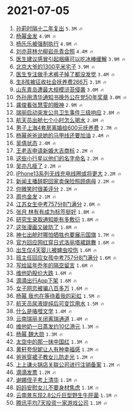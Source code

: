 # 2021-07-05

1. [孙莉时隔十二年复出](https://s.weibo.com/weibo?q=%23%E5%AD%99%E8%8E%89%E6%97%B6%E9%9A%94%E5%8D%81%E4%BA%8C%E5%B9%B4%E5%A4%8D%E5%87%BA%23&Refer=top) `5.3M 🔥`
1. [杨幂金发](https://s.weibo.com/weibo?q=%23%E6%9D%A8%E5%B9%82%E9%87%91%E5%8F%91%23&Refer=top) `4.9M 🔥`
1. [杨乐乐被强制执行](https://s.weibo.com/weibo?q=%23%E6%9D%A8%E4%B9%90%E4%B9%90%E8%A2%AB%E5%BC%BA%E5%88%B6%E6%89%A7%E8%A1%8C%23&Refer=top) `4.9M 🔥`
1. [刘亦菲林允柳岩杀青合照](https://s.weibo.com/weibo?q=%23%E5%88%98%E4%BA%A6%E8%8F%B2%E6%9E%97%E5%85%81%E6%9F%B3%E5%B2%A9%E6%9D%80%E9%9D%92%E5%90%88%E7%85%A7%23&Refer=top) `4.4M 🔥`
1. [医生建议感冒引起咽痛可以吃冰棒缓解](https://s.weibo.com/weibo?q=%23%E5%8C%BB%E7%94%9F%E5%BB%BA%E8%AE%AE%E6%84%9F%E5%86%92%E5%BC%95%E8%B5%B7%E5%92%BD%E7%97%9B%E5%8F%AF%E4%BB%A5%E5%90%83%E5%86%B0%E6%A3%92%E7%BC%93%E8%A7%A3%23&Refer=top) `3.9M 🔥`
1. [北京大爷的1300平米宅子](https://s.weibo.com/weibo?q=%E5%8C%97%E4%BA%AC%E5%A4%A7%E7%88%B7%E7%9A%841300%E5%B9%B3%E7%B1%B3%E5%AE%85%E5%AD%90&Refer=top) `3.9M 🔥`
1. [医生专注做手术裤子掉了都没发觉](https://s.weibo.com/weibo?q=%23%E5%8C%BB%E7%94%9F%E4%B8%93%E6%B3%A8%E5%81%9A%E6%89%8B%E6%9C%AF%E8%A3%A4%E5%AD%90%E6%8E%89%E4%BA%86%E9%83%BD%E6%B2%A1%E5%8F%91%E8%A7%89%23&Refer=top) `3.4M 🔥`
1. [生8孩被征收社会抚养费266万](https://s.weibo.com/weibo?q=%23%E7%94%9F8%E5%AD%A9%E8%A2%AB%E5%BE%81%E6%94%B6%E7%A4%BE%E4%BC%9A%E6%8A%9A%E5%85%BB%E8%B4%B9266%E4%B8%87%23&Refer=top) `3.1M 🔥`
1. [山东青岛遭最大规模浒苔侵袭](https://s.weibo.com/weibo?q=%23%E5%B1%B1%E4%B8%9C%E9%9D%92%E5%B2%9B%E9%81%AD%E6%9C%80%E5%A4%A7%E8%A7%84%E6%A8%A1%E6%B5%92%E8%8B%94%E4%BE%B5%E8%A2%AD%23&Refer=top) `3.0M 🔥`
1. [外孙用清华通知书换外公在党50年奖章](https://s.weibo.com/weibo?q=%23%E5%A4%96%E5%AD%99%E7%94%A8%E6%B8%85%E5%8D%8E%E9%80%9A%E7%9F%A5%E4%B9%A6%E6%8D%A2%E5%A4%96%E5%85%AC%E5%9C%A8%E5%85%9A50%E5%B9%B4%E5%A5%96%E7%AB%A0%23&Refer=top) `3.0M 🔥`
1. [龚俊看张慧雯的眼神](https://s.weibo.com/weibo?q=%23%E9%BE%9A%E4%BF%8A%E7%9C%8B%E5%BC%A0%E6%85%A7%E9%9B%AF%E7%9A%84%E7%9C%BC%E7%A5%9E%23&Refer=top) `2.9M 🔥`
1. [瑞丽启动突发公共卫生事件三级响应](https://s.weibo.com/weibo?q=%23%E7%91%9E%E4%B8%BD%E5%90%AF%E5%8A%A8%E7%AA%81%E5%8F%91%E5%85%AC%E5%85%B1%E5%8D%AB%E7%94%9F%E4%BA%8B%E4%BB%B6%E4%B8%89%E7%BA%A7%E5%93%8D%E5%BA%94%23&Refer=top) `2.8M 🔥`
1. [航天员出舱七个小时怎么喝水](https://s.weibo.com/weibo?q=%23%E8%88%AA%E5%A4%A9%E5%91%98%E5%87%BA%E8%88%B1%E4%B8%83%E4%B8%AA%E5%B0%8F%E6%97%B6%E6%80%8E%E4%B9%88%E5%96%9D%E6%B0%B4%23&Refer=top) `2.8M 🔥`
1. [男子上海4套房离婚给600元抚养费](https://s.weibo.com/weibo?q=%23%E7%94%B7%E5%AD%90%E4%B8%8A%E6%B5%B74%E5%A5%97%E6%88%BF%E7%A6%BB%E5%A9%9A%E7%BB%99600%E5%85%83%E6%8A%9A%E5%85%BB%E8%B4%B9%23&Refer=top) `2.7M 🔥`
1. [杨幂爸爸说她的马甲线还要加油](https://s.weibo.com/weibo?q=%23%E6%9D%A8%E5%B9%82%E7%88%B8%E7%88%B8%E8%AF%B4%E5%A5%B9%E7%9A%84%E9%A9%AC%E7%94%B2%E7%BA%BF%E8%BF%98%E8%A6%81%E5%8A%A0%E6%B2%B9%23&Refer=top) `2.4M 🔥`
1. [吴倩状态](https://s.weibo.com/weibo?q=%23%E5%90%B4%E5%80%A9%E7%8A%B6%E6%80%81%23&Refer=top) `2.4M 🔥`
1. [王老吉申请新婚大吉商标](https://s.weibo.com/weibo?q=%23%E7%8E%8B%E8%80%81%E5%90%89%E7%94%B3%E8%AF%B7%E6%96%B0%E5%A9%9A%E5%A4%A7%E5%90%89%E5%95%86%E6%A0%87%23&Refer=top) `2.2M 🔥`
1. [这些小行星以他们的名字命名](https://s.weibo.com/weibo?q=%23%E8%BF%99%E4%BA%9B%E5%B0%8F%E8%A1%8C%E6%98%9F%E4%BB%A5%E4%BB%96%E4%BB%AC%E7%9A%84%E5%90%8D%E5%AD%97%E5%91%BD%E5%90%8D%23&Refer=top) `2.2M 🔥`
1. [吴亦凡瘦了](https://s.weibo.com/weibo?q=%23%E5%90%B4%E4%BA%A6%E5%87%A1%E7%98%A6%E4%BA%86%23&Refer=top) `2.2M 🔥`
1. [iPhone13系列无线充电线圈或将更大](https://s.weibo.com/weibo?q=%23iPhone13%E7%B3%BB%E5%88%97%E6%97%A0%E7%BA%BF%E5%85%85%E7%94%B5%E7%BA%BF%E5%9C%88%E6%88%96%E5%B0%86%E6%9B%B4%E5%A4%A7%23&Refer=top) `2.2M 🔥`
1. [新闻主播辞职回家卖保险照顾病母](https://s.weibo.com/weibo?q=%23%E6%96%B0%E9%97%BB%E4%B8%BB%E6%92%AD%E8%BE%9E%E8%81%8C%E5%9B%9E%E5%AE%B6%E5%8D%96%E4%BF%9D%E9%99%A9%E7%85%A7%E9%A1%BE%E7%97%85%E6%AF%8D%23&Refer=top) `2.2M 🔥`
1. [你微笑时很美评分](https://s.weibo.com/weibo?q=%23%E4%BD%A0%E5%BE%AE%E7%AC%91%E6%97%B6%E5%BE%88%E7%BE%8E%E8%AF%84%E5%88%86%23&Refer=top) `2.1M 🔥`
1. [周也金发](https://s.weibo.com/weibo?q=%E5%91%A8%E4%B9%9F%E9%87%91%E5%8F%91&Refer=top) `2.1M 🔥`
1. [江苏女生中考757分8门满分](https://s.weibo.com/weibo?q=%23%E6%B1%9F%E8%8B%8F%E5%A5%B3%E7%94%9F%E4%B8%AD%E8%80%83757%E5%88%868%E9%97%A8%E6%BB%A1%E5%88%86%23&Refer=top) `2.0M 🔥`
1. [张月 林有有成为标签挺好](https://s.weibo.com/weibo?q=%E5%BC%A0%E6%9C%88%20%E6%9E%97%E6%9C%89%E6%9C%89%E6%88%90%E4%B8%BA%E6%A0%87%E7%AD%BE%E6%8C%BA%E5%A5%BD&Refer=top) `1.8M 🔥`
1. [研究生录取通知能有多敷衍](https://s.weibo.com/weibo?q=%23%E7%A0%94%E7%A9%B6%E7%94%9F%E5%BD%95%E5%8F%96%E9%80%9A%E7%9F%A5%E8%83%BD%E6%9C%89%E5%A4%9A%E6%95%B7%E8%A1%8D%23&Refer=top) `1.8M 🔥`
1. [这张漫画又破防了](https://s.weibo.com/weibo?q=%23%E8%BF%99%E5%BC%A0%E6%BC%AB%E7%94%BB%E5%8F%88%E7%A0%B4%E9%98%B2%E4%BA%86%23&Refer=top) `1.8M 🔥`
1. [神七出舱时哪怕牺牲也要展示国旗](https://s.weibo.com/weibo?q=%23%E7%A5%9E%E4%B8%83%E5%87%BA%E8%88%B1%E6%97%B6%E5%93%AA%E6%80%95%E7%89%BA%E7%89%B2%E4%B9%9F%E8%A6%81%E5%B1%95%E7%A4%BA%E5%9B%BD%E6%97%97%23&Refer=top) `1.7M 🔥`
1. [官方回应网红穿日式洛丽塔裙跳舞](https://s.weibo.com/weibo?q=%23%E5%AE%98%E6%96%B9%E5%9B%9E%E5%BA%94%E7%BD%91%E7%BA%A2%E7%A9%BF%E6%97%A5%E5%BC%8F%E6%B4%9B%E4%B8%BD%E5%A1%94%E8%A3%99%E8%B7%B3%E8%88%9E%23&Refer=top) `1.6M 🔥`
1. [出生仅4天婴儿被蜱虫咬伤](https://s.weibo.com/weibo?q=%23%E5%87%BA%E7%94%9F%E4%BB%854%E5%A4%A9%E5%A9%B4%E5%84%BF%E8%A2%AB%E8%9C%B1%E8%99%AB%E5%92%AC%E4%BC%A4%23&Refer=top) `1.6M 🔥`
1. [班主任回应女孩中考757分8门满分](https://s.weibo.com/weibo?q=%23%E7%8F%AD%E4%B8%BB%E4%BB%BB%E5%9B%9E%E5%BA%94%E5%A5%B3%E5%AD%A9%E4%B8%AD%E8%80%83757%E5%88%868%E9%97%A8%E6%BB%A1%E5%88%86%23&Refer=top) `1.6M 🔥`
1. [写给延年乔年的隔空留言](https://s.weibo.com/weibo?q=%23%E5%86%99%E7%BB%99%E5%BB%B6%E5%B9%B4%E4%B9%94%E5%B9%B4%E7%9A%84%E9%9A%94%E7%A9%BA%E7%95%99%E8%A8%80%23&Refer=top) `1.6M 🔥`
1. [维他奶股价大跌](https://s.weibo.com/weibo?q=%23%E7%BB%B4%E4%BB%96%E5%A5%B6%E8%82%A1%E4%BB%B7%E5%A4%A7%E8%B7%8C%23&Refer=top) `1.6M 🔥`
1. [滴滴出行App下架](https://s.weibo.com/weibo?q=%23%E6%BB%B4%E6%BB%B4%E5%87%BA%E8%A1%8CApp%E4%B8%8B%E6%9E%B6%23&Refer=top) `1.6M 🔥`
1. [女子网恋被骗八百多万](https://s.weibo.com/weibo?q=%23%E5%A5%B3%E5%AD%90%E7%BD%91%E6%81%8B%E8%A2%AB%E9%AA%97%E5%85%AB%E7%99%BE%E5%A4%9A%E4%B8%87%23&Refer=top) `1.6M 🔥`
1. [杨幂 我也在等待着我的彩虹](https://s.weibo.com/weibo?q=%E6%9D%A8%E5%B9%82%20%E6%88%91%E4%B9%9F%E5%9C%A8%E7%AD%89%E5%BE%85%E7%9D%80%E6%88%91%E7%9A%84%E5%BD%A9%E8%99%B9&Refer=top) `1.5M 🔥`
1. [航天员尿液提纯后可变饮用水](https://s.weibo.com/weibo?q=%23%E8%88%AA%E5%A4%A9%E5%91%98%E5%B0%BF%E6%B6%B2%E6%8F%90%E7%BA%AF%E5%90%8E%E5%8F%AF%E5%8F%98%E9%A5%AE%E7%94%A8%E6%B0%B4%23&Refer=top) `1.5M 🔥`
1. [什么是咯噔文学](https://s.weibo.com/weibo?q=%23%E4%BB%80%E4%B9%88%E6%98%AF%E5%92%AF%E5%99%94%E6%96%87%E5%AD%A6%23&Refer=top) `1.4M 🔥`
1. [云南瑞丽关闭离瑞通道](https://s.weibo.com/weibo?q=%23%E4%BA%91%E5%8D%97%E7%91%9E%E4%B8%BD%E5%85%B3%E9%97%AD%E7%A6%BB%E7%91%9E%E9%80%9A%E9%81%93%23&Refer=top) `1.4M 🔥`
1. [维他奶一日蒸发约10亿港元](https://s.weibo.com/weibo?q=%23%E7%BB%B4%E4%BB%96%E5%A5%B6%E4%B8%80%E6%97%A5%E8%92%B8%E5%8F%91%E7%BA%A610%E4%BA%BF%E6%B8%AF%E5%85%83%23&Refer=top) `1.3M 🔥`
1. [杨幂 魏大勋](https://s.weibo.com/weibo?q=%E6%9D%A8%E5%B9%82%20%E9%AD%8F%E5%A4%A7%E5%8B%8B&Refer=top) `1.3M 🔥`
1. [太空中的那一抹中国红](https://s.weibo.com/weibo?q=%23%E5%A4%AA%E7%A9%BA%E4%B8%AD%E7%9A%84%E9%82%A3%E4%B8%80%E6%8A%B9%E4%B8%AD%E5%9B%BD%E7%BA%A2%23&Refer=top) `1.3M 🔥`
1. [黄轩夸倪妮让人有种幸福感](https://s.weibo.com/weibo?q=%23%E9%BB%84%E8%BD%A9%E5%A4%B8%E5%80%AA%E5%A6%AE%E8%AE%A9%E4%BA%BA%E6%9C%89%E7%A7%8D%E5%B9%B8%E7%A6%8F%E6%84%9F%23&Refer=top) `1.2M 🔥`
1. [爸爸穿裙子教女儿防走光](https://s.weibo.com/weibo?q=%23%E7%88%B8%E7%88%B8%E7%A9%BF%E8%A3%99%E5%AD%90%E6%95%99%E5%A5%B3%E5%84%BF%E9%98%B2%E8%B5%B0%E5%85%89%23&Refer=top) `1.2M 🔥`
1. [上上谦火锅店关联公司进行注销备案](https://s.weibo.com/weibo?q=%23%E4%B8%8A%E4%B8%8A%E8%B0%A6%E7%81%AB%E9%94%85%E5%BA%97%E5%85%B3%E8%81%94%E5%85%AC%E5%8F%B8%E8%BF%9B%E8%A1%8C%E6%B3%A8%E9%94%80%E5%A4%87%E6%A1%88%23&Refer=top) `1.2M 🔥`
1. [滴滴发票](https://s.weibo.com/weibo?q=%E6%BB%B4%E6%BB%B4%E5%8F%91%E7%A5%A8&Refer=top) `1.2M 🔥`
1. [谢娜侄子考上清华](https://s.weibo.com/weibo?q=%23%E8%B0%A2%E5%A8%9C%E4%BE%84%E5%AD%90%E8%80%83%E4%B8%8A%E6%B8%85%E5%8D%8E%23&Refer=top) `1.1M 🔥`
1. [妈妈安慰女儿不要身材焦虑](https://s.weibo.com/weibo?q=%23%E5%A6%88%E5%A6%88%E5%AE%89%E6%85%B0%E5%A5%B3%E5%84%BF%E4%B8%8D%E8%A6%81%E8%BA%AB%E6%9D%90%E7%84%A6%E8%99%91%23&Refer=top) `1.1M 🔥`
1. [云南景东现2.8公斤巨型野生牛肝菌](https://s.weibo.com/weibo?q=%23%E4%BA%91%E5%8D%97%E6%99%AF%E4%B8%9C%E7%8E%B02.8%E5%85%AC%E6%96%A4%E5%B7%A8%E5%9E%8B%E9%87%8E%E7%94%9F%E7%89%9B%E8%82%9D%E8%8F%8C%23&Refer=top) `1.1M 🔥`
1. [腾讯平均7天投资一家游戏公司](https://s.weibo.com/weibo?q=%23%E8%85%BE%E8%AE%AF%E5%B9%B3%E5%9D%877%E5%A4%A9%E6%8A%95%E8%B5%84%E4%B8%80%E5%AE%B6%E6%B8%B8%E6%88%8F%E5%85%AC%E5%8F%B8%23&Refer=top) `1.1M 🔥`
